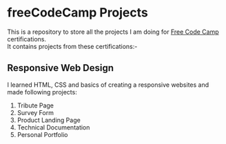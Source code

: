 # freeCodeCamp Projects
This is a repository to store all the projects I am doing for [Free Code Camp](https://www.freecodecamp.org/learn/) certifications.  
It contains projects from these certifications:-  
## Responsive Web Design
I learned HTML, CSS and basics of creating a responsive websites and made following projects:  
1. Tribute Page
1. Survey Form
1. Product Landing Page
1. Technical Documentation
1. Personal Portfolio
